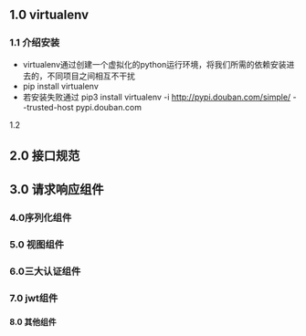 ## 1.0  virtualenv

###  1.1 介绍安装

- virtualenv通过创建一个虚拟化的python运行环境，将我们所需的依赖安装进去的，不同项目之间相互不干扰
- pip install virtualenv 
- 若安装失败通过 pip3 install virtualenv -i http://pypi.douban.com/simple/ --trusted-host pypi.douban.com 

1.2 



## 2.0 接口规范





## 3.0 请求响应组件



### 4.0序列化组件



### 5.0 视图组件



### 6.0三大认证组件



### 7.0 jwt组件



#### 8.0 其他组件